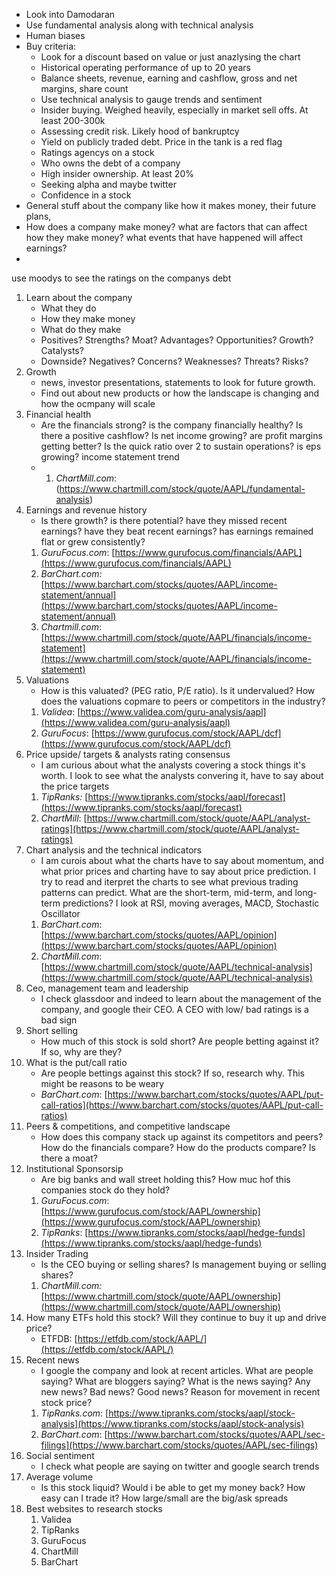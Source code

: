 - Look into Damodaran
- Use fundamental analysis along with technical analysis
- Human biases
- Buy criteria:
	- Look for a discount based on value or just anazlysing the chart
	- Historical operating performance of up to 20 years
	- Balance sheets, revenue, earning and cashflow, gross and net margins, share count
	- Use technical analysis to gauge trends and sentiment
	- Insider buying. Weighed heavily, especially in market sell offs. At least 200-300k
	- Assessing credit risk. Likely hood of bankruptcy
	- Yield on publicly traded debt. Price in the tank is a red flag
	- Ratings agencys on a stock
	- Who owns the debt of a company
	- High insider ownership. At least 20%
	- Seeking alpha and maybe twitter
	- Confidence in a stock
- General stuff about the company like how it makes money, their future plans, 
- How does a company make money? what are factors that can affect how they make money? what events that have happened will affect earnings?
- 
use moodys to see the ratings on the companys debt
1. Learn about the company
	- What they do
	- How they make money
	- What do they make
	- Positives? Strengths? Moat? Advantages? Opportunities? Growth? Catalysts?
	- Downside? Negatives? Concerns? Weaknesses? Threats? Risks?
2. Growth
	- news, investor presentations, statements to look for future growth. 
	- Find out about new products or how the landscape is changing and how the ocmpany will scale
3. Financial health
	- Are the financials strong? is the company financially healthy? Is there a positive cashflow? Is net income growing? are profit margins getting better? Is the quick ratio over 2 to sustain operations? is eps growing? income statement trend
	- 1.  _ChartMill.com_: (https://www.chartmill.com/stock/quote/AAPL/fundamental-analysis)
4. Earnings and revenue history
	- Is there growth? is there potential? have they missed recent earnings? have they beat recent earnings? has earnings remained flat or grew consistently?
	1.  _GuruFocus.com_: [https://www.gurufocus.com/financials/AAPL](https://www.gurufocus.com/financials/AAPL)
	2.   _BarChart.com:_ [https://www.barchart.com/stocks/quotes/AAPL/income-statement/annual](https://www.barchart.com/stocks/quotes/AAPL/income-statement/annual)  
	3.  _Chartmill.com_: [https://www.chartmill.com/stock/quote/AAPL/financials/income-statement](https://www.chartmill.com/stock/quote/AAPL/financials/income-statement)
5. Valuations
	- How is this valuated? (PEG ratio, P/E ratio). Is it undervalued? How does the valuations copmare to peers or competitors in the industry? 
	1.  _Validea_: [https://www.validea.com/guru-analysis/aapl](https://www.validea.com/guru-analysis/aapl)
	2.  _GuruFocus_: [https://www.gurufocus.com/stock/AAPL/dcf](https://www.gurufocus.com/stock/AAPL/dcf)
6. Price upside/ targets & analysts rating consensus
	- I am curious about what the analysts covering a stock things it's worth. I look to see what the analysts convering it, have to say about the price targets
	1.  _TipRanks:_ [https://www.tipranks.com/stocks/aapl/forecast](https://www.tipranks.com/stocks/aapl/forecast)
	2.  _ChartMill_: [https://www.chartmill.com/stock/quote/AAPL/analyst-ratings](https://www.chartmill.com/stock/quote/AAPL/analyst-ratings)
7. Chart analysis and the technical indicators
	- I am curois about what the charts have to say about momentum, and what prior prices and charting have to say about price prediction. I try to read and iterpret the charts to see what previous trading patterns can predict. What are the short-term, mid-term, and long-term predictions? I look at RSI, moving averages, MACD, Stochastic Oscillator
	1.  _BarChart.com_: [https://www.barchart.com/stocks/quotes/AAPL/opinion](https://www.barchart.com/stocks/quotes/AAPL/opinion)
	2.  _ChartMill.com_: [https://www.chartmill.com/stock/quote/AAPL/technical-analysis](https://www.chartmill.com/stock/quote/AAPL/technical-analysis)
8. Ceo, management team and leadership
	- I check glassdoor and indeed to learn about the management of the company, and google their CEO. A CEO with low/ bad ratings is a bad sign
9. Short selling
	- How much of this stock is sold short? Are people betting against it? If so, why are they?
10. What is the put/call ratio
	- Are people bettings against this stock? If so, research why. This might be reasons to be weary
	- _BarChart.com_: [https://www.barchart.com/stocks/quotes/AAPL/put-call-ratios](https://www.barchart.com/stocks/quotes/AAPL/put-call-ratios)
11. Peers & competitions, and competitive landscape
	- How does this company stack up against its competitors and peers? How do the financials compare? How do the products compare? Is there a moat?
12. Institutional Sponsorsip
	- Are big banks and wall street holding this? How muc hof this companies stock do they hold?
	1.  _GuruFocus.com_: [https://www.gurufocus.com/stock/AAPL/ownership](https://www.gurufocus.com/stock/AAPL/ownership)
	2.  _TipRanks_: [https://www.tipranks.com/stocks/aapl/hedge-funds](https://www.tipranks.com/stocks/aapl/hedge-funds)
13. Insider Trading
	- Is the CEO buying or selling shares? Is management buying or selling shares?
	1.  _ChartMill.com:_ [https://www.chartmill.com/stock/quote/AAPL/ownership](https://www.chartmill.com/stock/quote/AAPL/ownership)
14. How many ETFs hold this stock? Will they continue to buy it up and drive price?
	- ETFDB: [https://etfdb.com/stock/AAPL/](https://etfdb.com/stock/AAPL/)
15. Recent news
	- I google the company and look at recent articles. What are people saying? What are bloggers saying? What is the news saying? Any new news? Bad news? Good news? Reason for movement in recent stock price?
	1.  _TipRanks.com_: [https://www.tipranks.com/stocks/aapl/stock-analysis](https://www.tipranks.com/stocks/aapl/stock-analysis)
	2.  _BarChart.com_: [https://www.barchart.com/stocks/quotes/AAPL/sec-filings](https://www.barchart.com/stocks/quotes/AAPL/sec-filings)
16. Social sentiment
	- I check what people are saying on twitter and google search trends
17. Average volume
	- Is this stock liquid? Would i be able to get my money back? How easy can I trade it? How large/small are the big/ask spreads
18. Best websites to research stocks
	1.  Validea
	2.  TipRanks
	3.  GuruFocus  
	4.  ChartMill
	5.  BarChart